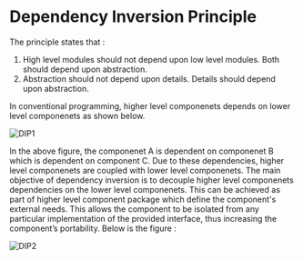 
# Dependency Inversion Principle

The principle states that :

1. High level modules should not depend upon low level modules. Both should depend upon abstraction.
2. Abstraction should not depend upon details. Details should depend upon abstraction.

In conventional programming, higher level componenets depends on lower level componenets as shown below.

![DIP1](https://github.com/deekshakukreti/Images/blob/main/DIP1.png)

In the above figure, the componenet A is dependent on componenet B which is dependent on component C. Due to these dependencies, higher level componenets are coupled with lower level componenets. The main objective of dependency inversion is to decouple higher level componenets dependencies on the lower level componenets. This can be achieved as part of higher level component package which define the component's external needs. This allows the component to be isolated from any particular implementation of the provided interface, thus increasing the component’s portability. Below is the figure :

![DIP2](https://github.com/deekshakukreti/Images/blob/main/DIP2.png)




